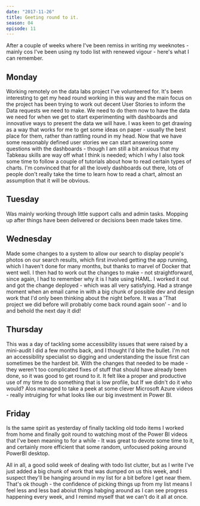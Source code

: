 ```yaml
---
date: "2017-11-26"
title: Geeting round to it.
season: 04
episode: 11
---
```


After a couple of weeks where I've been remiss in writing my weeknotes - mainly cos I've been using ny todo list with renewed vigour - here's what I can remember.

## Monday

Working remotely on the data labs project I've volunteered for. It's been interesting to get my head round working in this way and the main focus on the project has been trying to work out decent User Stories to inform the Data requests we need to make. We need to do them now to have the data we need for when we get to start experimenting with dashboards and innovative ways to present the data we will have. I was keen to get drawing as a way that works for me to get some ideas on paper - usually the best place for them, rather than rattling round in my head. Now that we have some reasonably defined user stories we can start answering some questions with the dashboards - though I am still a bit anxious that my Tabkeau skills are way off what I think is needed; which I why I also took some time to follow a couple of tutorials about how to read certain types of charts. I'm convinced that for all the lovely dashboards out there, lots of people don't really take the time to learn how to read a chart, almost an assumption that it will be obvious. 

## Tuesday

Was mainly working through little support calls and admin tasks. Mopping up after things have been delivered or decisions been made takes time.

## Wednesday

Made some changes to a system to allow our search to display people's photos on our search results, which first involved getting the app running, which I haven't done for many months, but thanks to marvel of Docker that went well. I then had to work out the changes to make - not straightforward, since again, I had to remember why it is I hate using HAML. I worked it out and got the change deployed - which was all very satisfying. Had a strange moment when an email came in with a big chunk of possible dev and design work that I'd only been thinking about the night before. It was a 'That project we did before will probably come back round again soon' - and lo and behold the next day it did!

## Thursday 

This was a day of tackling some accessibility issues that were raised by a mini-audit I did a few months back, and I thought I'd bite the bullet. I'm not an accessibility specialist so digging and understanding the issue first can sometimes be the hardest bit. With the changes that needed to be made - they weren't too complicated fixes of stuff that should have already been done, so it was good to get round to it. It felt like a proper and productive use of my time to do something that is low profile, but If we didn't do it who would? Alos managed to take a peek at some clever Microsoft Azure videos - really intruiging for what looks like our big investment in Power BI.

## Friday

Is the same spirit as yesterday of finally tackling old todo items I worked from home and finally goit round to watching most of the Power BI videos that I've been meaning to for a while - It was great to devote some time to it, and certainly more efficient that some random, unfocused poking around PowerBI desktop.

All in all, a good solid week of dealing with todo list clutter, but as I write I've just added a big chunk of work that was dumped on us this week, and I suspect they'll be hanging around in my list for a bit before I get near them. That's ok though - the confidence of picking things up from my list means I feel less and less bad aboiut things habging around as I can see progress happening every week, and I remind myself that we can't do it all at once.